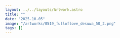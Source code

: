 ```yaml
---
layout: ../../layouts/Artwork.astro
title: ""
date: "2025-10-05"
image: "/artworks/0519_fulloflove_desuwa_50_2.png"
tags: []
---
```


